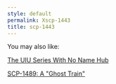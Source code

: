 ```yaml
---
style: default
permalink: Xscp-1443
title: scp-1443
---
```

You may also like:

[The UIU Series With No Name Hub](http://scp-wiki.net/uiu-series-with-no-name-hub)

[SCP-1489: A "Ghost Train"](http://scp-wiki.net/scp-1489)
